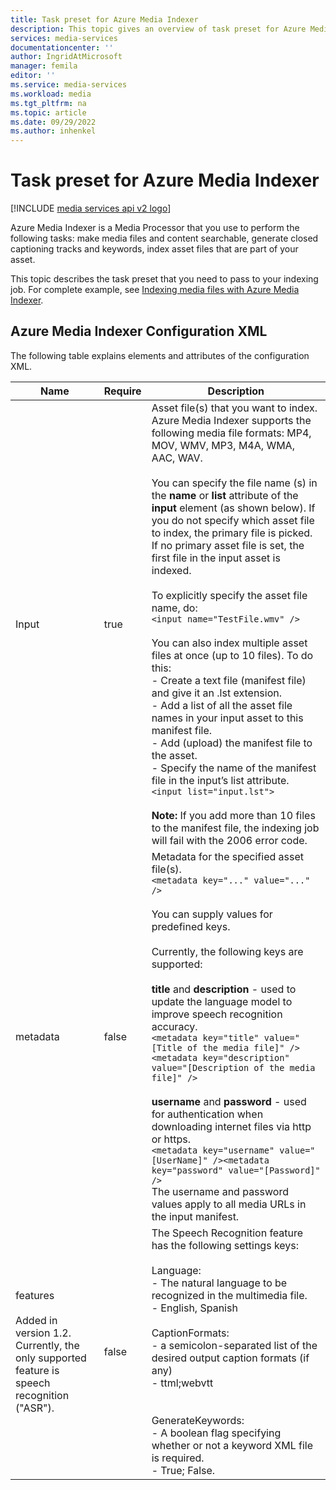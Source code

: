 ```yaml
---
title: Task preset for Azure Media Indexer
description: This topic gives an overview of task preset for Azure Media Services Media Indexer.
services: media-services
documentationcenter: ''
author: IngridAtMicrosoft
manager: femila
editor: ''
ms.service: media-services
ms.workload: media
ms.tgt_pltfrm: na
ms.topic: article
ms.date: 09/29/2022
ms.author: inhenkel
---
```

# Task preset for Azure Media Indexer

[!INCLUDE [media services api v2 logo](./includes/v2-hr.md)]

Azure Media Indexer is a Media Processor that you use to perform the following tasks: make media files and content searchable, generate closed captioning tracks and keywords, index asset files that are part of your asset.

This topic describes the task preset that you need to pass to your indexing job. For complete example, see [Indexing media files with Azure Media Indexer](media-services-index-content.md).

## Azure Media Indexer Configuration XML

The following table explains elements and attributes of the configuration XML.

|Name|Require|Description|
|---|---|---|
|Input|true|Asset file(s) that you want to index.<br/>Azure Media Indexer supports the following media file formats: MP4, MOV, WMV, MP3, M4A, WMA, AAC, WAV. <br/><br/>You can specify the file name (s) in the **name** or **list** attribute of the **input** element (as shown below). If you do not specify which asset file to index, the primary file is picked. If no primary asset file is set, the first file in the input asset is indexed.<br/><br/>To explicitly specify the asset file name, do:<br/>```<input name="TestFile.wmv" />```<br/><br/>You can also index multiple asset files at once (up to 10 files). To do this:<br/>- Create a text file (manifest file) and give it an .lst extension.<br/>- Add a list of all the asset file names in your input asset to this manifest file.<br/>- Add (upload) the manifest file to the asset.<br/>- Specify the name of the manifest file in the input’s list attribute.<br/>```<input list="input.lst">```<br/><br/>**Note:** If you add more than 10 files to the manifest file, the indexing job will fail with the 2006 error code.|
|metadata|false|Metadata for the specified asset file(s).<br/>```<metadata key="..." value="..." />```<br/><br/>You can supply values for predefined keys. <br/><br/>Currently, the following keys are supported:<br/><br/>**title** and **description** - used to update the language model to improve speech recognition accuracy.<br/>```<metadata key="title" value="[Title of the media file]" /><metadata key="description" value="[Description of the media file]" />```<br/><br/>**username** and **password** - used for authentication when downloading internet files via http or https.<br/>```<metadata key="username" value="[UserName]" /><metadata key="password" value="[Password]" />```<br/>The username and password values apply to all media URLs in the input manifest.|
|features<br/><br/>Added in version 1.2. Currently, the only supported feature is speech recognition ("ASR").|false|The Speech Recognition feature has the following settings keys:<br/><br/>Language:<br/>- The natural language to be recognized in the multimedia file.<br/>- English, Spanish<br/><br/>CaptionFormats:<br/>- a semicolon-separated list of the desired output caption formats (if any)<br/>- ttml;webvtt<br/><br/><br/>GenerateKeywords:<br/>- A boolean flag specifying whether or not a keyword XML file is required.<br/>- True; False.|
